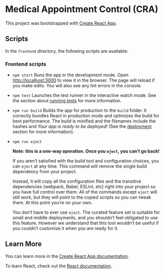 # Medical Appointment Control (CRA)

This project was bootstrapped with
[Create React App](https://github.com/facebook/create-react-app).

## Scripts

In the `frontend` directory, the following scripts are available:

### Frontend scripts

- `npm start` Runs the app in the development mode. Open
  [http://localhost:3000](http://localhost:3000) to view it in the browser. The
  page will reload if you make edits. You will also see any lint errors in the
  console.

- `npm test` Launches the test runner in the interactive watch mode. See the
  section about
  [running tests](https://facebook.github.io/create-react-app/docs/running-tests)
  for more information.

- `npm run build` Builds the app for production to the `build` folder. It
  correctly bundles React in production mode and optimizes the build for best
  performance. The build is minified and the filenames include the hashes and
  _Your app is ready to be deployed!_ (See the
  [deployment](https://facebook.github.io/create-react-app/docs/deployment)
  section for more information).

- `npm run eject`

  **Note: this is a one-way operation. Once you `eject`, you can’t go back!**

  If you aren’t satisfied with the build tool and configuration choices, you can
  `eject` at any time. This command will remove the single build dependency from
  your project.

  Instead, it will copy all the configuration files and the transitive
  dependencies (webpack, Babel, ESLint, etc) right into your project so you have
  full control over them. All of the commands except `eject` will still work,
  but they will point to the copied scripts so you can tweak them. At this point
  you’re on your own.

  You don’t have to ever use `eject`. The curated feature set is suitable for
  small and middle deployments, and you shouldn’t feel obligated to use this
  feature. However we understand that this tool wouldn’t be useful if you
  couldn’t customize it when you are ready for it.

## Learn More

You can learn more in the
[Create React App documentation](https://facebook.github.io/create-react-app/docs/getting-started).

To learn React, check out the [React documentation](https://reactjs.org/).
